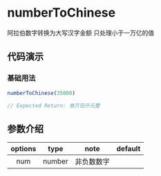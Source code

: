 # numberToChinese

阿拉伯数字转换为大写汉字金额 只处理小于一万亿的值

## 代码演示

### 基础用法

```js
numberToChinese(35000)

// Expected Return: 叁万伍仟元整
```

## 参数介绍

| options |  type  |    note    | default |
| :-----: | :----: | :--------: | :-----: |
|   num   | number | 非负数数字 |         |
